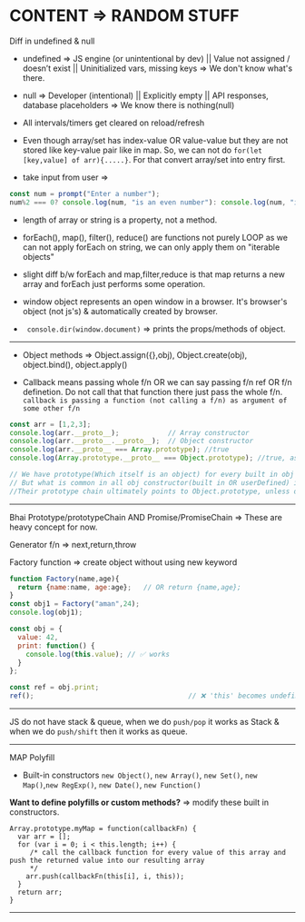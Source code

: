 # CONTENT => RANDOM STUFF

Diff in undefined & null

- undefined => JS engine (or unintentional by dev) ||  Value not assigned / doesn’t exist || Uninitialized vars, missing keys => We don't know what's there.
- null      => Developer (intentional) ||  Explicitly empty  ||  API responses, database placeholders => We know there is nothing(null)

- All intervals/timers get cleared on reload/refresh

- Even though array/set has index-value OR value-value but they are not stored like key-value pair like in map. So, we can not do ```for(let [key,value] of arr){.....}```. For that convert array/set into entry first.

- take input from user =>
```js
const num = prompt("Enter a number");
num%2 === 0? console.log(num, "is an even number"): console.log(num, "is NOT an even number");
```

- length of array or string is a property, not a method.

- forEach(), map(), filter(), reduce() are functions not purely LOOP as we can not apply forEach on string, we can only apply them on "iterable objects"

- slight diff b/w forEach and map,filter,reduce is that map returns a new array and forEach just performs some operation.

- window object represents an open window in a browser. It's browser's object (not js's) & automatically created by browser.

- ``` console.dir(window.document)``` => prints the props/methods of object.

-----

- Object methods => Object.assign({},obj), Object.create(obj), object.bind(), object.apply()

- Callback means passing whole f/n OR we can say passing f/n ref OR f/n definetion. Do not call that that function there just pass the whole f/n. ` callback is passing a function (not calling a f/n) as argument of some other f/n`

```js
const arr = [1,2,3];
console.log(arr.__proto__);            // Array constructor
console.log(arr.__proto__.__proto__);  // Object constructor
console.log(arr.__proto__ === Array.prototype); //true
console.log(Array.prototype.__proto__ === Object.prototype); //true, as object is ultimate ancestor

// We have prototype(Which itself is an object) for every built in obj constructor like Array, Set, Map etc, we can make prototype of user defined object constrctor. 
// But what is common in all obj constructor(built in OR userDefined) is their prototype also contains a object prototype (Which is part of Object=> main hero/ultimate ancestor )
//Their prototype chain ultimately points to Object.prototype, unless deliberately broken (like Object.create(null) => low level object).
```

-----


Bhai Prototype/prototypeChain AND Promise/PromiseChain => These are heavy concept for now.

Generator f/n => next,return,throw   

Factory function => create object without using new keyword

```js
function Factory(name,age){
  return {name:name, age:age};   // OR return {name,age};
}
const obj1 = Factory("aman",24);
console.log(obj1);
```

```js
const obj = {
  value: 42,
  print: function() {
    console.log(this.value); // ✅ works
  }
};

const ref = obj.print;
ref();                                      // ❌ 'this' becomes undefined or global => to fix this, use => `ref.call(obj);` // or bind/ref

```
-----

JS do not have stack & queue, when we do `push/pop` it works as Stack & when we do `push/shift` then it works as queue.

-----

MAP Polyfill
- Built-in constructors `new Object()`, `new Array()`, `new Set()`, `new Map()`,`new RegExp()`, `new Date()`, `new Function()`

**Want to define polyfills or custom methods?** => modify these built in constructors.
```
Array.prototype.myMap = function(callbackFn) {
  var arr = [];              
  for (var i = 0; i < this.length; i++) { 
     /* call the callback function for every value of this array and       push the returned value into our resulting array
     */
    arr.push(callbackFn(this[i], i, this));
  }
  return arr;
}
```
-----

